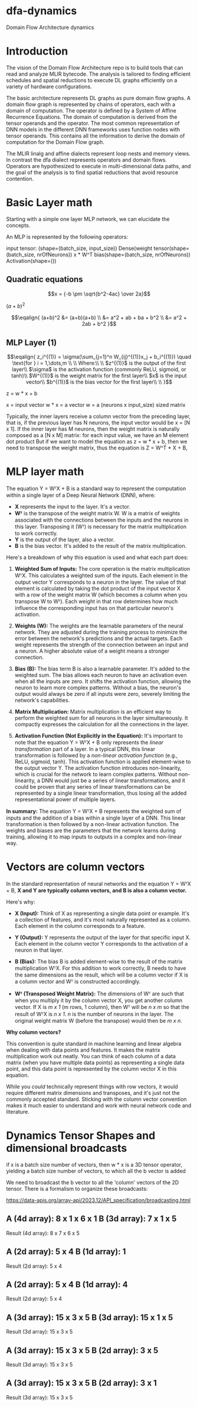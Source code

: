# dfa-dynamics

Domain Flow Architecture dynamics

# Introduction

The vision of the Domain Flow Architecture repo is to build tools that can read and analyze MLIR bytecode.
The analysis is tailored to finding efficient schedules and spatial reductions to execute DL graphs efficiently
on a variety of hardware configurations.


The basic architecture represents DL graphs as pure domain flow graphs.
A domain flow graph is represented by chains of operators, each with a domain of computation. 
The operator is defined by a System of Affine Recurrence Equations. 
The domain of computation is derived from the tensor operands and the operator.
The most common representation of DNN models in the different DNN frameworks 
uses function nodes with tensor operands. This contains all the information
to derive the domain of computation for the Domain Flow graph.

The MLIR linalg and affine dialects represent loop nests and memory views.
In contrast the dfa dialect represents operators and domain flows.
Operators are hypothesized to execute in multi-dimensional data paths,
and the goal of the analysis is to find spatial reductions that avoid
resource contention.

# Basic Layer math

Starting with a simple one layer MLP network, we can elucidate the concepts.

An MLP is represented by the following operators:

input tensor: (shape=(batch_size, input_size))
Dense(weight tensor(shape=(batch_size, nrOfNeurons))  x * W^T
bias(shape=(batch_size, nrOfNeurons))
Activation(shape=())

## Quadratic equations

$$x = {-b \pm \sqrt{b^2-4ac} \over 2a}$$

$(a+b)^2$

$$\eqalign{
(a+b)^2 &= (a+b)(a+b) \\
        &= a^2 + ab + ba + b^2 \\
        &= a^2 + 2ab + b^2
}$$


## MLP Layer ${(1)}$

$$\eqalign{
z_i^{(1)} = \sigma(\sum_{j=1}^n W_{ij}^{(1)}x_j + b_i^{(1)}) \quad \text{for } i = 1,\dots,m \\
\\
Where:\\
\\
$z^{(1)}$ is the output of the first layer\\
$\sigma$ is the activation function (commonly ReLU, sigmoid, or tanh)\\
$W^{(1)}$ is the weight matrix for the first layer\\
$x$ is the input vector\\
$b^{(1)}$ is the bias vector for the first layer\\
\\
}$$

z = w * x + b

x = input vector
w * x = a vector
w = a (neurons x input_size) sized matrix



Typically, the inner layers receive a column vector from the preceding layer,
that is, if the previous layer has N neurons, the input vector would be x = [N x 1]. 
If the inner layer has M neurons, then the weight matrix is naturally composed 
as a [N x M] matrix: for each input value, we have an M element dot product
But if we want to model the equation as z = w * x + b, then we need to transpose
the weight matrix, thus the equation is Z = W^T * X + B, 

# MLP layer math

The equation Y = WᵀX + B is a standard way to represent the computation within a single layer of a Deep Neural Network (DNN), where:

*   **X** represents the input to the layer.  It's a vector.
*   **Wᵀ** is the transpose of the weight matrix W.  W is a matrix of weights associated with the connections between the inputs and the neurons in this layer. Transposing it (Wᵀ) is necessary for the matrix multiplication to work correctly.
*   **Y** is the output of the layer, also a vector.
*   **B** is the bias vector.  It's added to the result of the matrix multiplication.

Here's a breakdown of why this equation is used and what each part does:

1.  **Weighted Sum of Inputs:** The core operation is the matrix multiplication WᵀX.  This calculates a weighted sum of the inputs. Each element in the output vector Y corresponds to a neuron in the layer.  The value of that element is calculated by taking the dot product of the input vector X with a *row* of the weight matrix W (which becomes a column when you transpose W to Wᵀ).  Each weight in that row determines how much influence the corresponding input has on that particular neuron's activation.

2.  **Weights (W):** The weights are the learnable parameters of the neural network.  They are adjusted during the training process to minimize the error between the network's predictions and the actual targets.  Each weight represents the strength of the connection between an input and a neuron.  A higher absolute value of a weight means a stronger connection.

3.  **Bias (B):** The bias term B is also a learnable parameter. It's added to the weighted sum.  The bias allows each neuron to have an activation even when all the inputs are zero.  It shifts the activation function, allowing the neuron to learn more complex patterns.  Without a bias, the neuron's output would always be zero if all inputs were zero, severely limiting the network's capabilities.

4.  **Matrix Multiplication:** Matrix multiplication is an efficient way to perform the weighted sum for all neurons in the layer simultaneously.  It compactly expresses the calculation for all the connections in the layer.

5.  **Activation Function (Not Explicitly in the Equation):**  It's important to note that the equation Y = WᵀX + B only represents the *linear transformation* part of a layer.  In a typical DNN, this linear transformation is followed by a *non-linear activation function* (e.g., ReLU, sigmoid, tanh). This activation function is applied element-wise to the output vector Y.  The activation function introduces non-linearity, which is crucial for the network to learn complex patterns.  Without non-linearity, a DNN would just be a series of linear transformations, and it could be proven that any series of linear transformations can be represented by a single linear transformation, thus losing all the added representational power of multiple layers.

**In summary:** The equation Y = WᵀX + B represents the weighted sum of inputs and the addition of a bias within a single layer of a DNN. This linear transformation is then followed by a non-linear activation function.  The weights and biases are the parameters that the network learns during training, allowing it to map inputs to outputs in a complex and non-linear way.

# Vectors are column vectors

In the standard representation of neural networks and the equation Y = WᵀX + B,  **X and Y are typically column vectors, and B is also a column vector.**

Here's why:

*   **X (Input):**  Think of X as representing a single data point or example.  It's a collection of features, and it's most naturally represented as a column.  Each element in the column corresponds to a feature.

*   **Y (Output):** Y represents the output of the layer for that specific input X.  Each element in the column vector Y corresponds to the activation of a neuron in that layer.

*   **B (Bias):** The bias B is added element-wise to the result of the matrix multiplication WᵀX.  For this addition to work correctly, B needs to have the same dimensions as the result, which will be a column vector if X is a column vector and Wᵀ is constructed accordingly.

*   **Wᵀ (Transposed Weight Matrix):** The dimensions of Wᵀ are such that when you multiply it by the column vector X, you get another column vector.  If X is *m x 1* (m rows, 1 column), then Wᵀ will be *n x m* so that the result of WᵀX is *n x 1*.  *n* is the number of neurons in the layer.  The original weight matrix W (before the transpose) would then be *m x n*.

**Why column vectors?**

This convention is quite standard in machine learning and linear algebra when dealing with data points and features.  It makes the matrix multiplication work out neatly.  You can think of each column of a data matrix (when you have multiple data points) as representing a single data point, and this data point is represented by the column vector X in this equation.

While you *could* technically represent things with row vectors, it would require different matrix dimensions and transposes, and it's just not the commonly accepted standard.  Sticking with the column vector convention makes it much easier to understand and work with neural network code and literature.



# Dynamics Tensor Shapes and dimensional broadcasts

if x is a batch size number of vectors, then w * x is a 3D tensor operator, 
yielding a batch size number of vectors, to which all the b vector is added

We need to broadcast the b vector to all the 'column' vectors of the 2D tensor.
There is a formalism to organize these broadcasts:

https://data-apis.org/array-api/2023.12/API_specification/broadcasting.html

 A      (4d array):  8 x 1 x 6 x 1
 B      (3d array):      7 x 1 x 5
---------------------------------
 Result (4d array):  8 x 7 x 6 x 5

 A      (2d array):  5 x 4
 B      (1d array):      1
 -------------------------
 Result (2d array):  5 x 4

 A      (2d array):  5 x 4
 B      (1d array):      4
 -------------------------
 Result (2d array):  5 x 4

 A      (3d array):  15 x 3 x 5
 B      (3d array):  15 x 1 x 5
 ------------------------------
 Result (3d array):  15 x 3 x 5

 A      (3d array):  15 x 3 x 5
 B      (2d array):       3 x 5
 ------------------------------
 Result (3d array):  15 x 3 x 5

 A      (3d array):  15 x 3 x 5
 B      (2d array):       3 x 1
 ------------------------------
 Result (3d array):  15 x 3 x 5

